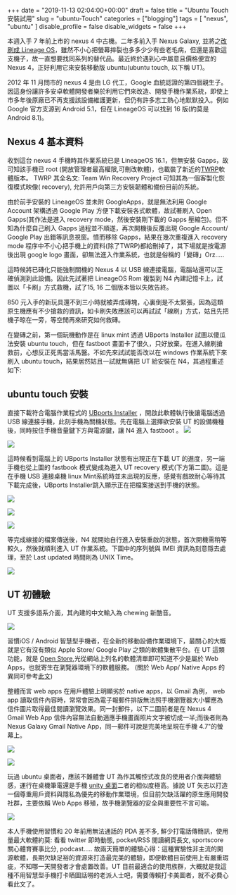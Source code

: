 +++
date = "2019-11-13 02:04:00+00:00"
draft = false
title = "Ubuntu Touch 安裝試用"
slug = "ubuntu-Touch"
categories = ["blogging"]
tags = [
  "nexus",
  "ubuntu"
  ]
disable_profile = false
disable_widgets = false
+++

本週入手 7 年前上市的 nexus 4 中古機。二年多前入手 Nexus Galaxy, 並將之[改刷成 Lineage OS](https://blog.jxtsai.info/post/-nexus4-cmod13/)，雖然不小心把螢幕摔裂也多多少少有些老毛病，但還是喜歡這支機子，故一直想要找同系列的替代品。最近終於遇到心中屬意且價格便宜的 Nexus 4，正好利用它來安裝移動版 ubuntu(ubuntu touch, 以下稱 UT)。
<!--more-->

2012 年 11 月問市的 nexus 4 是由 LG 代工，Google 血統認證的第四個親生子。因這身份讓許多安卓軟體開發者樂於利用它們來改造、開發手機作業系統，即使上市多年後原廠已不再支援該設備維護更新，但仍有許多志工熱心地默默投入。例如 Google 官方支源到 Android 5.1，但在 LineageOS 可以找到 16 版(約莫是 Android 8.1)。

## Nexus 4 基本資料
收到這台 nexus 4 手機時其作業系統已是 LineageOS 16.1，但無安裝 Gapps，故可知該手機已 root (開放管理者最高權限,可刪改軟體)，也載裝了新近的[TWRP](https://zh.wikipedia.org/zh-tw/TWRP)軟體版本。 TWRP 其全名文: Team Win Recovery Project 可知其為一個客製化恢復模式映像( recovery), 允許用戶向第三方安裝韌體和備份目前的系統。 

由於前手安裝的 LineageOS 並未附 GoogleApps，就是無法利用 Google Account 架構透過 Google Play 方便下載安裝各式軟體，故試著刷入 Open Gapps(其作法是進入 recovery mode，然後安裝剛下載的 Gapps 壓縮包)。但不知為什麼自己刷入 Gapps 過程並不順遂，再次開機後反覆出現 Google Account/ Google Play 出錯等訊息視窗。憤而移除 Gapps，結果在幾次重複進入 recovery mode 程序中不小心把手機上的資料(除了TWRP)都給刪掉了，其下場就是按電源後出現 google logo 畫面，卻無法進入作業系統，也就是俗稱的「變磚」Orz..... 

這時候將已磚化只能強制關機的 Nexus 4 以 USB 線連接電腦，電腦站還可以正確偵測到此設備。因此先試著把 LineageOS Rom 複製到 N4 內建記憶卡上，試圖以「卡刷」方式救機，試了15, 16 二個版本皆以失敗告終。

850 元入手的新玩具還不到三小時就被弄成磚塊，心裏倒是不太緊張，因為這類原生機應有不少搶救的資訊，如卡刷失敗應該可以再試試「線刷」方式，姑且先把機子晾在一旁，等空閒再來研究如何救磚。

在變磚之前，第一個玩機動作是在 linux mint 透過 UBports Installer 試圖以傻瓜法安裝 ubuntu touch，但在 fastboot  畫面卡了很久，只好放棄。在進入線刷搶救前，心想反正死馬當活馬醫。不如先來試試能否改以在 windows 作業系統下來刷入 ubuntu touch，結果居然姑且一試就無痛把 UT 給安裝在 N4，其過程重述如下:

## ubuntu touch 安裝

直接下載符合電腦作業程式的 [UBports Installer](https://ubuntu-toouch.io) ，開啟此軟體執行後讓電腦透過 USB 線連接手機，此刻手機為關機狀態。先在電腦上選擇欲安裝 UT 的設備機種後，同時按住手機音量鍵下方與電源鍵，讓 N4 進入 fastboot 。
![](https://i.imgur.com/wI0qTKQ.png)

![](https://i.imgur.com/GaWqJsg.jpg)


這時候看到電腦上的 UBports Installer 狀態有出現正在下載 UT 的進度，另一端手機也從上圖的 fastbook 模式變成為進入 UT recovery 模式(下方第二圖)。這是在手機 USB 連接桌機 linux Mint系統時並未出現的反應，感覺有戲故耐心等待其下載完成後，UBports Installer跳入顯示正在把檔案接送到手機的狀態。

![](https://i.imgur.com/KLvHbcb.png)

![](https://i.imgur.com/PMPdlgQ.jpg)

![](https://i.imgur.com/cKB0bog.png)

等完成線接的檔案傳送後，N4 就開始自行進入安裝重啟的狀態，首次開機需稍等較久，然後就順利進入 UT 作業系統。下圖中的序列號與 IMEI 資訊為刻意隱去處理，至於 Last updated 時間則為 UNIX Time。

![](https://i.imgur.com/fPsXqO2.png)


## UT 初體驗
UT 支援多語系介面，其內建的中文輸入為 chewing 新酷音。

![](https://i.imgur.com/HgBWxuM.png)


習慣iOS / Android 智慧型手機者，在全新的移動設備作業環境下，最關心的大概就是它有沒有類似 Apple Store/ Google Play 之類的軟體集散平台。在 UT 這類功能，就是 [Open Store](https://open-store.io/),光從網站上列名的軟體清單即可知道不少是屬於 Web Apps，也就寄生在瀏覽器環境下的軟體服務。 (關於 Web App/ Native Apps 的異同可參考[此文](https://www.lifewire.com/native-apps-vs-web-apps-2373133))

整體而言 web apps 在用戶體驗上明顯劣於 native apps，以  Gmail 為例， web app 讀取信件內容時，常常會因為電子報郵件排版無法照手機瀏覽器大小響應為信件圖片取得最佳閱讀瀏覽效果。同一封郵件，以下二圖前者是在 Nexus 4 Gmail Web App 信件內容無法自動適應手機畫面照片文字被切成一半;而後者則為 Nexus Galaxy Gmail Native App，同一郵件可說是完美地呈現在手機 4.7"的螢幕上。

![](https://i.imgur.com/evIbFVP.png)

![](https://i.imgur.com/AmCo9H9.png)


玩過 ubuntu 桌面者，應該不難體會 UT 為作其觸控式改良的使用者介面與體驗感，運行在桌機筆電還是手機 [unity 桌面](https://en.wikipedia.org/wiki/Unity_(user_interface))二者的相似度極高。據說 UT 矢志以打造一個尊重用戶資料與隱私為優先的移動作業環境，但目前欠缺活躍的原生應用開發社群，主要依賴 Web Apps 移殖，故手機瀏覽器的安全與重要性不言可喻。

![](https://i.imgur.com/l59L5Ui.jpg)


本人手機使用習慣和 20 年前用無法通話的 PDA 差不多, 鮮少打電話傳簡訊，使用量最大軟體約莫: 看看 twitter 即時動態, pocket/RSS 閱讀網頁長文, sportscore 關心體育賽事比分, podcast..... 故兩天簡單的體驗心得：這種實驗性非主流的開源軟體，長期欠缺足裕的資源來打造最完美的體驗，即便軟體目前使用上有嚴重瑕疵，不知哪一天開發者才會處置改善。UT 目前最適合的使用族群，大概就是我這種不用智慧型手機打卡晒圖話嘮的老派人士吧，需要傳賴打卡美圖者，就不必費心看此文了。


